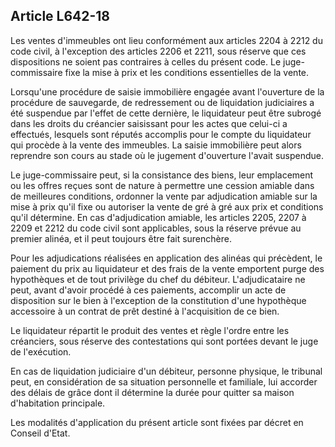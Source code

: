 Article L642-18
----
Les ventes d'immeubles ont lieu conformément aux articles 2204 à 2212 du code
civil, à l'exception des articles 2206 et 2211, sous réserve que ces
dispositions ne soient pas contraires à celles du présent code. Le
juge-commissaire fixe la mise à prix et les conditions essentielles de la vente.

Lorsqu'une procédure de saisie immobilière engagée avant l'ouverture de la
procédure de sauvegarde, de redressement ou de liquidation judiciaires a été
suspendue par l'effet de cette dernière, le liquidateur peut être subrogé dans
les droits du créancier saisissant pour les actes que celui-ci a effectués,
lesquels sont réputés accomplis pour le compte du liquidateur qui procède à la
vente des immeubles. La saisie immobilière peut alors reprendre son cours au
stade où le jugement d'ouverture l'avait suspendue.

Le juge-commissaire peut, si la consistance des biens, leur emplacement ou les
offres reçues sont de nature à permettre une cession amiable dans de meilleures
conditions, ordonner la vente par adjudication amiable sur la mise à prix qu'il
fixe ou autoriser la vente de gré à gré aux prix et conditions qu'il détermine.
En cas d'adjudication amiable, les articles 2205, 2207 à 2209 et 2212 du code
civil sont applicables, sous la réserve prévue au premier alinéa, et il peut
toujours être fait surenchère.

Pour les adjudications réalisées en application des alinéas qui précèdent, le
paiement du prix au liquidateur et des frais de la vente emportent purge des
hypothèques et de tout privilège du chef du débiteur. L'adjudicataire ne peut,
avant d'avoir procédé à ces paiements, accomplir un acte de disposition sur le
bien à l'exception de la constitution d'une hypothèque accessoire à un contrat
de prêt destiné à l'acquisition de ce bien.

Le liquidateur répartit le produit des ventes et règle l'ordre entre les
créanciers, sous réserve des contestations qui sont portées devant le juge de
l'exécution.

En cas de liquidation judiciaire d'un débiteur, personne physique, le tribunal
peut, en considération de sa situation personnelle et familiale, lui accorder
des délais de grâce dont il détermine la durée pour quitter sa maison
d'habitation principale.

Les modalités d'application du présent article sont fixées par décret en Conseil
d'Etat.
